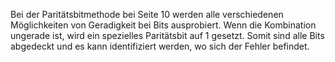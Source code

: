 Bei der Paritätsbitmethode bei Seite 10 werden alle verschiedenen Möglichkeiten von Geradigkeit bei Bits ausprobiert. Wenn die Kombination ungerade ist, wird ein spezielles Paritätsbit auf 1 gesetzt. Somit sind alle Bits abgedeckt und es kann identifiziert werden, wo sich der Fehler befindet.